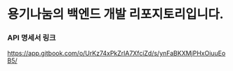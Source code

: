 # 용기나눔의 백엔드 개발 리포지토리입니다.


### API 명세서 링크
https://app.gitbook.com/o/UrKz74xPkZrlA7XfciZd/s/ynFaBKXMjPHxOiuuEoB5/
